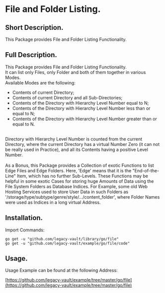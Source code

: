 # File and Folder Listing.


## Short Description.

This Package provides File and Folder Listing Functionality.

## Full Description.

This Package provides File and Folder Listing Functionality.<br />
It can list only Files, only Folder and both of them together in various Modes.<br />
Available Modes are the following:<br />
  - Contents of current Directory;
  - Contents of current Directory and all Sub-Directories;
  - Contents of the Directory with Hierarchy Level Number equal to N;
  - Contents of the Directory with Hierarchy Level Number less than or equal to N;
  - Contents of the Directory with Hierarchy Level Number greater than or equal to N.

<br />
Directory with Hierarchy Level Number is counted from the current Directory, where the current Directory has a virtual Number Zero (it can not be really used in Practice), and all its Contents having a positive Level Number.<br />
<br />
As a Bonus, this Package provides a Collection of exotic Functions to list Edge Files and Edge Folders. Here, 'Edge' means that it is the "End-of-the-Line" Item, which has no further Sub-Levels. These Functions may be helpful in some exotic Cases for storing huge Amounts of Data using the File System Folders as Database Indices. For Example, some old Web Hosting Services used to store User Data in such Folders as '/storage/type/subtype/genre/style/.../content_folder', where Folder Names were used as Indices in a long virtual Address.

## Installation.

Import Commands:
```
go get -u "github.com/legacy-vault/library/go/file"
go get -u "github.com/legacy-vault/example/go/file/code"
```

## Usage.

Usage Example can be found at the following Address:

[https://github.com/legacy-vault/example/tree/master/go/file](https://github.com/legacy-vault/example/tree/master/go/file)
